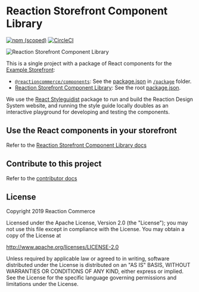 # Reaction Storefront Component Library

[![npm (scoped)](https://img.shields.io/npm/v/@reactioncommerce/components.svg)](https://www.npmjs.com/package/@reactioncommerce/components)
 [![CircleCI](https://circleci.com/gh/reactioncommerce/reaction-component-library.svg?style=svg)](https://circleci.com/gh/reactioncommerce/reaction-component-library)

![Reaction Storefront Component Library](https://blog.reactioncommerce.com/content/images/2018/09/style-guide-artwork.jpg)

This is a single project with a package of React components for the [Example Storefront](https://github.com/reactioncommerce/example-storefront/):

- [`@reactioncommerce/components`](https://www.npmjs.com/package/@reactioncommerce/components): See the [package.json](https://github.com/reactioncommerce/reaction-component-library/blob/master/package/package.json) in [`/package`](https://github.com/reactioncommerce/reaction-component-library/tree/master/package) folder.
- [Reaction Storefront Component Library](https://designsystem.reactioncommerce.com/): See the root [package.json](https://github.com/reactioncommerce/reaction-component-library/blob/master/package.json).

We use the [React Styleguidist](https://react-styleguidist.js.org/) package to run and build the Reaction Design System website, and running the style guide locally doubles as an interactive playground for developing and testing the components.

## Use the React components in your storefront

Refer to the [Reaction Storefront Component Library docs](https://designsystem.reactioncommerce.com/#!/Using%20Components)

## Contribute to this project

Refer to the [contributor docs](./docs)

## License

Copyright 2019 Reaction Commerce

Licensed under the Apache License, Version 2.0 (the "License"); you may not use this file except in compliance with the License. You may obtain a copy of the License at

   http://www.apache.org/licenses/LICENSE-2.0

Unless required by applicable law or agreed to in writing, software distributed under the License is distributed on an "AS IS" BASIS, WITHOUT WARRANTIES OR CONDITIONS OF ANY KIND, either express or implied. See the License for the specific language governing permissions and limitations under the License.
